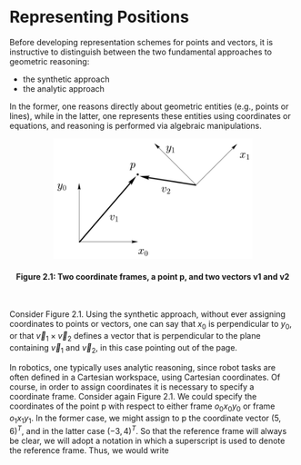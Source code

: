 &emsp;
# Representing Positions

Before developing representation schemes for points and vectors, it is instructive to distinguish between the two fundamental approaches to geometric reasoning: 
- the synthetic approach
- the analytic approach

In the former, one reasons directly about geometric entities (e.g., points or lines), while in the latter, one represents these entities using coordinates or equations, and reasoning is performed via algebraic manipulations.

<div align=center>
    <img src="imgs/2.1.png" width=350>
    <h4>Figure 2.1: Two coordinate frames, a point p, and two vectors v1 and v2<h>
</div>
&emsp;

Consider Figure 2.1. Using the synthetic approach, without ever assigning coordinates to points or vectors, one can say that $x_0$ is perpendicular to $y_0$, or that $\vec{v}_1 × \vec{v}_2$ defines a vector that is perpendicular to the plane containing $\vec{v}_1$ and $\vec{v}_2$, in this case pointing out of the page.

In robotics, one typically uses analytic reasoning, since robot tasks are often defined in a Cartesian workspace, using Cartesian coordinates. Of course, in order to assign coordinates it is necessary to specify a coordinate frame. Consider again Figure 2.1. We could specify the coordinates of the point p with respect to either frame $o_0x_0y_0$ or frame $o_1x_1y_1$. In the former case, we might assign to p the coordinate vector $(5, 6)^T$, and in the latter case $(−3, 4)^T$. So that the reference frame will always be clear, we will adopt a notation in which a superscript is used to denote the reference frame. Thus, we would write